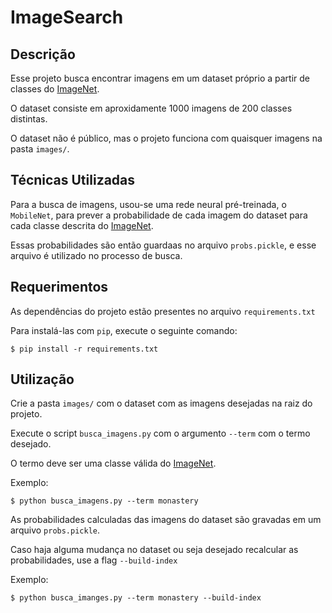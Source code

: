 # ImageSearch

## Descrição

Esse projeto busca encontrar imagens em um dataset próprio a partir de classes do [ImageNet](http://www.image-net.org/).

O dataset consiste em aproxidamente 1000 imagens de 200 classes distintas.

O dataset não é público, mas o projeto funciona com quaisquer imagens na pasta `images/`.

## Técnicas Utilizadas

Para a busca de imagens, usou-se uma rede neural pré-treinada, o `MobileNet`, para prever a probabilidade de cada imagem do dataset para cada classe descrita do [ImageNet](http://www.image-net.org/).

Essas probabilidades são então guardaas no arquivo `probs.pickle`, e esse arquivo é utilizado no processo de busca.

## Requerimentos

As dependências do projeto estão presentes no arquivo `requirements.txt`

Para instalá-las com `pip`, execute o seguinte comando:

```
$ pip install -r requirements.txt
```

## Utilização

Crie a pasta `images/` com o dataset com as imagens desejadas na raiz do projeto.

Execute o script `busca_imagens.py` com o argumento `--term` com o termo desejado.

O termo deve ser uma classe válida do [ImageNet](http://www.image-net.org/).

Exemplo:

```
$ python busca_imagens.py --term monastery
```

As probabilidades calculadas das imagens do dataset são gravadas em um arquivo `probs.pickle`.

Caso haja alguma mudança no dataset ou seja desejado recalcular as probabilidades, use a flag `--build-index`

Exemplo:

```
$ python busca_imanges.py --term monastery --build-index
```
